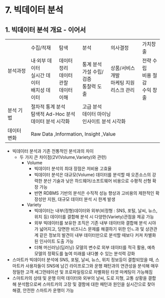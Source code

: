 # 7. 빅데이터 분석
## 1. 빅데이터 분석 개요 - 이어서
<table>
    <tr>
        <td rowspan =2>분석과정</td>
        <td>수집/적재</td>
        <td>탐색</td>
        <td>분석</td>
        <td>의사결정</td>
        <td>가치창출</td>
    </tr>
    <tr>
        <td>내·외부 데이터<br>실시간 데이터<br>배치성 데이터</td>
        <td>데이터 정리<br>데이터 관찰<br>데이터 이해</td>
        <td>통계 분석<br>가설 수립/검증<br>통찰력 도출</td>
        <td>상품/서비스 개발<br>마케팅 지원<br>리스크 관리</td>
        <td>전략 수립<br>비용 절감 <br>수익 창출</td>
    </tr>
    <tr>
        <td>분석 기법</td>
        <td colspan=2.5>절차적 통계 분석<br>탐색적 Ad-Hoc 분석<br>데이터 분석 시각화</td>
        <td colspan=2.5>고급 분석<br>데이터 마이닝<br>인사이트 분석 시각화</td>
    </tr>
    <tr>
        <td>데이터 변화</td>
        <td colspan=5>Raw Data ,Information, Insight  ,Value</td>
    </tr>
</table>

- 빅데이터 분석과 기존 전통적인 분석과의 차이
  - 두 가지 큰 차이점(2V(Volume,Variety)와 관련)
    - Volume
      - 빅데이터 분석의 최대 장점은 저비용 고효율
      - 빅데이터 분석은 대규모(Volume) 데이터를 분석할 때 오픈소스의 강력한 분산 기술과 낮은 하드웨어/소프트웨어 비용으로 수평적 선형 확장 가능
      - 반면 RDBMS 기반의 분석은 수직적 성능 향상과 고비용의 제한적인 확장성만 지원, 대규모 데이터 분석 시 한계 발생
    - Variety
      - 빅데이터는 내부(정형)데이터와 외부(비정형 : SNS, 포털, 날씨, 뉴스, 위치 등) 데이터를 결합해 분석 시 다양한(Variety)관점을 제공 가능
      - 외부 빅데이터를 보유한 조직은 기존 내부 데이터와 결합해 분석 시야가 넓어지고, 당면한 비즈니스 문제를 해결하기 위한 인ㄴ과 및 상관관계 같은 정보의 발견이 내부 데이터만으로 분석할 때보다 커져 차별화된 인사이트 도출 가능
      - 더해 머신러닝(딥러닝) 모델의 변수로 외부 데이터를 적극 활용, 예측 모델의 정확도를 높여 미래를 내다볼 수 있는 분석력 강화
- 스마트카 빅데이터 분석에 SNS, 포털, 날씨, 뉴스, 위치 정보등이 결합되었을 때, 스마트카 사용자들이 SNS에 남긴 라이프로그와 운행 패턴과의 연관성을 분석해 매우 정밀한 고객 세그먼테이션 및 프로파일링으로 차별화된 타겟 마케팅이 가능해짐
- 스마트카의 상태 및 운행 이력 데이터와 외부의 날씨, 도로 지형, 교통 상황을 결합해 분석함으로써 스마트카의 고장 및 결함에 대한 패턴과 원인을 실시간으로 찾아 해결, 안전한 스마트카 운행이 가능